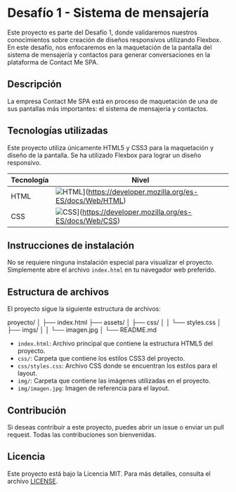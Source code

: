 # Desafío 1 - Sistema de mensajería

Este proyecto es parte del Desafío 1, donde validaremos nuestros conocimientos sobre creación de diseños responsivos utilizando Flexbox. En este desafío, nos enfocaremos en la maquetación de la pantalla del sistema de mensajería y contactos para generar conversaciones en la plataforma de Contact Me SPA.

## Descripción

La empresa Contact Me SPA está en proceso de maquetación de una de sus pantallas más importantes: el sistema de mensajería y contactos. 

## Tecnologías utilizadas

Este proyecto utiliza únicamente HTML5 y CSS3 para la maquetación y diseño de la pantalla. Se ha utilizado Flexbox para lograr un diseño responsivo.

| Tecnología | Nivel |
|---|---|
| HTML |![HTML](https://img.shields.io/badge/Lenguaje-HTML-%23E44D26)](https://developer.mozilla.org/es-ES/docs/Web/HTML) |
| CSS |![CSS](https://img.shields.io/badge/CSS-3-%232391D0)](https://developer.mozilla.org/es-ES/docs/Web/CSS) |

## Instrucciones de instalación

No se requiere ninguna instalación especial para visualizar el proyecto. Simplemente abre el archivo `index.html` en tu navegador web preferido.

## Estructura de archivos

El proyecto sigue la siguiente estructura de archivos:

proyecto/
│
├── index.html
├── assets/
│   ├── css/
│   │   └── styles.css
│   ├── imgs/
│   │   └── imagen.jpg
│
└── README.md


- `index.html`: Archivo principal que contiene la estructura HTML5 del proyecto.
- `css/`: Carpeta que contiene los estilos CSS3 del proyecto.
- `css/styles.css`: Archivo CSS donde se encuentran los estilos para el layout.
- `img/`: Carpeta que contiene las imágenes utilizadas en el proyecto.
- `img/imagen.jpg`: Imagen de referencia para el layout.

## Contribución

Si deseas contribuir a este proyecto, puedes abrir un issue o enviar un pull request. Todas las contribuciones son bienvenidas.

## Licencia

Este proyecto está bajo la Licencia MIT. Para más detalles, consulta el archivo [LICENSE](LICENSE).

